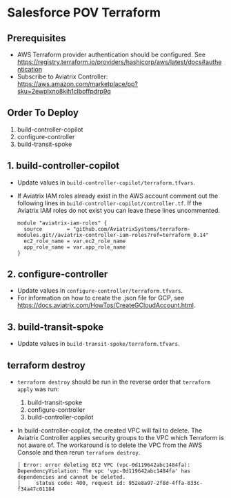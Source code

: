# Salesforce POV Terraform

## Prerequisites

- AWS Terraform provider authentication should be configured. See https://registry.terraform.io/providers/hashicorp/aws/latest/docs#authentication
- Subscribe to Aviatrix Controller: https://aws.amazon.com/marketplace/pp?sku=2ewplxno8kih1clboffpdrp9q

## Order To Deploy

1. build-controller-copilot
2. configure-controller
3. build-transit-spoke

## 1. build-controller-copilot

- Update values in `build-controller-copilot/terraform.tfvars`.

- If Aviatrix IAM roles already exist in the AWS account comment out the following lines in `build-controller-copilot/controller.tf`. If the Aviatrix IAM roles do not exist you can leave these lines uncommented.
  ```
  module "aviatrix-iam-roles" {
    source        = "github.com/AviatrixSystems/terraform-modules.git//aviatrix-controller-iam-roles?ref=terraform_0.14"
    ec2_role_name = var.ec2_role_name
    app_role_name = var.app_role_name
  }
  ```

## 2. configure-controller

- Update values in `configure-controller/terraform.tfvars`.
- For information on how to create the .json file for GCP, see https://docs.aviatrix.com/HowTos/CreateGCloudAccount.html.

## 3. build-transit-spoke

- Update values in `build-transit-spoke/terraform.tfvars`.

## terraform destroy

- `terraform destroy` should be run in the reverse order that `terraform apply` was run:

  1. build-transit-spoke
  2. configure-controller
  3. build-controller-copilot

- In build-controller-copilot, the created VPC will fail to delete. The Aviatrix Controller applies security groups to the VPC which Terraform is not aware of. The workaround is to delete the VPC from the AWS Console and then rerun `terraform destroy`.

  ```
  │ Error: error deleting EC2 VPC (vpc-0d119642abc1484fa): DependencyViolation: The vpc 'vpc-0d119642abc1484fa' has dependencies and cannot be deleted.
  │ 	status code: 400, request id: 952e8a97-2f8d-4ffa-833c-f34a47c01184
  ```
